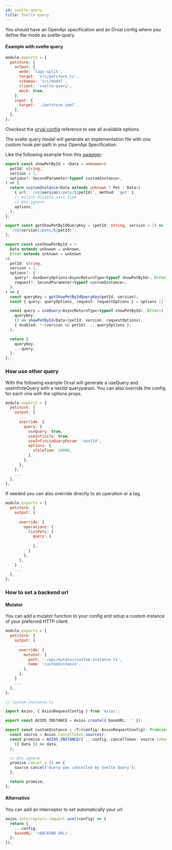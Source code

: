 ```yaml
---
id: svelte-query
title: Svelte query
---
```


You should have an OpenApi specification and an Orval config where you define the mode as svelte-query.

#### Example with svelte query

```js
module.exports = {
  petstore: {
    output: {
      mode: 'tags-split',
      target: 'src/petstore.ts',
      schemas: 'src/model',
      client: 'svelte-query',
      mock: true,
    },
    input: {
      target: './petstore.yaml',
    },
  },
};
```

Checkout the [orval config](../reference/configuration/full-example) reference to see all available options.

The svelte query model will generate an implementation file with one custom hook per path in your OpenApi Specification.

Like the following example from this <a href="https://github.com/anymaniax/orval/blob/master/samples/svelte-query/petstore.yaml" target="_blank">swagger</a>:

```ts
export const showPetById = <Data = unknown>(
  petId: string,
  version = 1,
  options?: SecondParameter<typeof customInstance>,
) => {
  return customInstance<Data extends unknown ? Pet : Data>(
    { url: `/v${version}/pets/${petId}`, method: 'get' },
    // eslint-disable-next-line
    // @ts-ignore
    options,
  );
};

export const getShowPetByIdQueryKey = (petId: string, version = 1) => [
  `/v${version}/pets/${petId}`,
];

export const useShowPetById = <
  Data extends unknown = unknown,
  Error extends unknown = unknown
>(
  petId: string,
  version = 1,
  options?: {
    query?: UseQueryOptions<AsyncReturnType<typeof showPetById>, Error>;
    request?: SecondParameter<typeof customInstance>;
  },
) => {
  const queryKey = getShowPetByIdQueryKey(petId, version);
  const { query: queryOptions, request: requestOptions } = options || {};

  const query = useQuery<AsyncReturnType<typeof showPetById>, Error>(
    queryKey,
    () => showPetById<Data>(petId, version, requestOptions),
    { enabled: !!(version && petId), ...queryOptions },
  );

  return {
    queryKey,
    ...query,
  };
};
```

### How use other query

With the following example Orval will generate a useQuery and useInfinteQuery with a nextId queryparam. You can also override the config for each one with the options props.

```js
module.exports = {
  petstore: {
    output: {
      ...
      override: {
        query: {
          useQuery: true,
          useInfinite: true,
          useInfiniteQueryParam: 'nextId',
          options: {
            staleTime: 10000,
          },
        },
      },
    },
    ...
  },
};
```

If needed you can also override directly to an operation or a tag

```js
module.exports = {
  petstore: {
    output: {
      ...
      override: {
        operations: {
          listPets: {
            query: {
              ...
            },
          }
        },
      },
    }
    ...
  },
};
```

### How to set a backend url

#### Mutator

You can add a mutator function to your config and setup a custom instance of your preferred HTTP client.

```js
module.exports = {
  petstore: {
    output: {
      ...
      override: {
        mutator: {
          path: './api/mutator/custom-instance.ts',
          name: 'customInstance',
        },
      },
    }
    ...
  },
};
```

```ts
// custom-instance.ts

import Axios, { AxiosRequestConfig } from 'axios';

export const AXIOS_INSTANCE = Axios.create({ baseURL: '' });

export const customInstance = <T>(config: AxiosRequestConfig): Promise<T> => {
  const source = Axios.CancelToken.source();
  const promise = AXIOS_INSTANCE({ ...config, cancelToken: source.token }).then(
    ({ data }) => data,
  );

  // @ts-ignore
  promise.cancel = () => {
    source.cancel('Query was cancelled by Svelte Query');
  };

  return promise;
};
```

#### Alternative

You can add an interceptor to set automatically your url

```js
axios.interceptors.request.use((config) => {
  return {
    ...config,
    baseURL: '<BACKEND URL>',
  };
});
```
